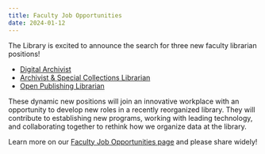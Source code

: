 ```yaml
---
title: Faculty Job Opportunities
date: 2024-01-12
---
```


The Library is excited to announce the search for three new faculty librarian positions!

- [Digital Archivist](http://uidaho.peopleadmin.com/hr/postings/43233)
- [Archivist & Special Collections Librarian](http://uidaho.peopleadmin.com/hr/postings/43227)
- [Open Publishing Librarian](http://uidaho.peopleadmin.com/hr/postings/43224)

These dynamic new positions will join an innovative workplace with an opportunity to develop new roles in a recently reorganized library.
They will contribute to establishing new programs, working with leading technology, and collaborating together to rethink how we organize data at the library.

Learn more on our [Faculty Job Opportunities page](/opportunities/faculty.html) and please share widely!

